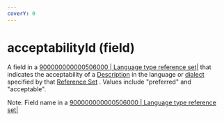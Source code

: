 ```yaml
---
coverY: 0
---
```


# acceptabilityId (field)

A field in a [900000000000506000 | Language type reference set|](http://snomed.info/id/900000000000506000) that indicates the acceptability of a [Description](https://confluence.ihtsdotools.org/display/DOCGLOSS/Description) in the language or [dialect](https://confluence.ihtsdotools.org/display/DOCGLOSS/dialect) specified by that [Reference Set](https://confluence.ihtsdotools.org/display/DOCGLOSS/Reference+Set) . Values include "preferred" and "acceptable".

Note: Field name in a [900000000000506000 | Language type reference set|](http://snomed.info/id/900000000000506000)

